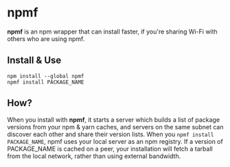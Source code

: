 # npmf

**npmf** is an npm wrapper that can install faster, if you're sharing Wi-Fi with others who are using npmf.

## Install & Use
```
npm install --global npmf
npmf install PACKAGE_NAME
```

## How?
When you install with **npmf**, it starts a server which builds a list of package versions from
your npm & yarn caches, and servers on the same subnet can discover each other and share their
version lists. When you `npmf install PACKAGE_NAME`, npmf uses your local server as an npm registry.
If a version of PACKAGE_NAME is cached on a peer, your installation will fetch a tarball from the
local network, rather than using external bandwidth.
